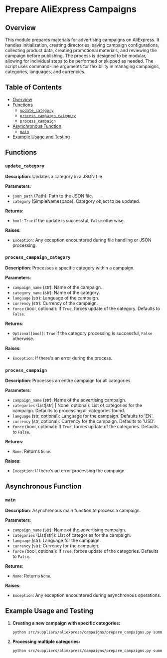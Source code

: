# Prepare AliExpress Campaigns

## Overview

This module prepares materials for advertising campaigns on AliExpress.  It handles initialization, creating directories, saving campaign configurations, collecting product data, creating promotional materials, and reviewing the campaign before publishing.  The process is designed to be modular, allowing for individual steps to be performed or skipped as needed.  The script uses command-line arguments for flexibility in managing campaigns, categories, languages, and currencies.


## Table of Contents

* [Overview](#overview)
* [Functions](#functions)
    * [`update_category`](#update_category)
    * [`process_campaign_category`](#process-campaign-category)
    * [`process_campaign`](#process-campaign)
* [Asynchronous Function](#asynchronous-function)
    * [`main`](#main)
* [Example Usage and Testing](#example-usage-and-testing)



## Functions

### `update_category`

**Description**: Updates a category in a JSON file.

**Parameters**:
- `json_path` (Path): Path to the JSON file.
- `category` (SimpleNamespace): Category object to be updated.


**Returns**:
- `bool`: `True` if the update is successful, `False` otherwise.

**Raises**:
- `Exception`: Any exception encountered during file handling or JSON processing.


### `process_campaign_category`

**Description**: Processes a specific category within a campaign.

**Parameters**:
- `campaign_name` (str): Name of the campaign.
- `category_name` (str): Name of the category.
- `language` (str): Language of the campaign.
- `currency` (str): Currency of the campaign.
- `force` (bool, optional): If `True`, forces update of the category. Defaults to `False`.


**Returns**:
- `Optional[bool]`: `True` if the category processing is successful, `False` otherwise.

**Raises**:
- `Exception`: If there's an error during the process.


### `process_campaign`

**Description**: Processes an entire campaign for all categories.

**Parameters**:
- `campaign_name` (str): Name of the advertising campaign.
- `categories` (List[str] | None, optional): List of categories for the campaign. Defaults to processing all categories found.
- `language` (str, optional): Language for the campaign. Defaults to 'EN'.
- `currency` (str, optional): Currency for the campaign. Defaults to 'USD'.
- `force` (bool, optional): If `True`, forces update of the categories. Defaults to `False`.


**Returns**:
- `None`: Returns `None`.

**Raises**:
- `Exception`: If there's an error processing the campaign.


## Asynchronous Function

### `main`

**Description**: Asynchronous main function to process a campaign.

**Parameters**:
- `campaign_name` (str): Name of the advertising campaign.
- `categories` (List[str]): List of categories for the campaign.
- `language` (str): Language for the campaign.
- `currency` (str): Currency for the campaign.
- `force` (bool, optional): If `True`, forces update of the categories. Defaults to `False`.


**Returns**:
- `None`: Returns `None`.

**Raises**:
- `Exception`: Any exception encountered during asynchronous operations.


## Example Usage and Testing

1. **Creating a new campaign with specific categories:**

   ```bash
   python src/suppliers/aliexpress/campaigns/prepare_campaigns.py summer_sale -c electronics -l EN -cu USD -f
   ```

2. **Processing multiple categories:**

   ```bash
   python src/suppliers/aliexpress/campaigns/prepare_campaigns.py summer_sale -c electronics fashion -l EN -cu USD -f
   ```